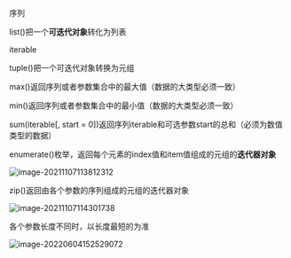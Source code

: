 序列

list()把一个**可迭代对象**转化为列表

iterable

tuple()把一个可迭代对象转换为元组

max()返回序列或者参数集合中的最大值（数据的大类型必须一致）

min()返回序列或者参数集合中的最小值（数据的大类型必须一致）

sum(iterable[, start = 0])返回序列iterable和可选参数start的总和（必须为数值类型的数据）

enumerate()枚举，返回每个元素的index值和item值组成的元组的**迭代器对象**

![image-20211107113812312](C:\Users\Administrator\AppData\Roaming\Typora\typora-user-images\image-20211107113812312.png)

zip()返回由各个参数的序列组成的元组的迭代器对象

![image-20211107114301738](C:\Users\Administrator\AppData\Roaming\Typora\typora-user-images\image-20211107114301738.png)

各个参数长度不同时，以长度最短的为准

![image-20220604152529072](C:\Users\Administrator\AppData\Roaming\Typora\typora-user-images\image-20220604152529072.png)

